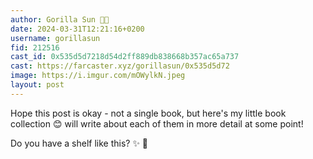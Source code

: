 ```yaml
---
author: Gorilla Sun 🦍🌞
date: 2024-03-31T12:21:16+0200
username: gorillasun
fid: 212516
cast_id: 0x535d5d7218d54d2ff889db838668b357ac65a737
cast: https://farcaster.xyz/gorillasun/0x535d5d72
image: https://i.imgur.com/mOWylkN.jpeg
layout: post
---
```


Hope this post is okay - not a single book, but here's my little book collection 😊 will write about each of them in more detail at some point!

Do you have a shelf like this? ✨ 👀

<img src='https://i.imgur.com/mOWylkN.jpeg' alt='' referrerpolicy='no-referrer'/>
